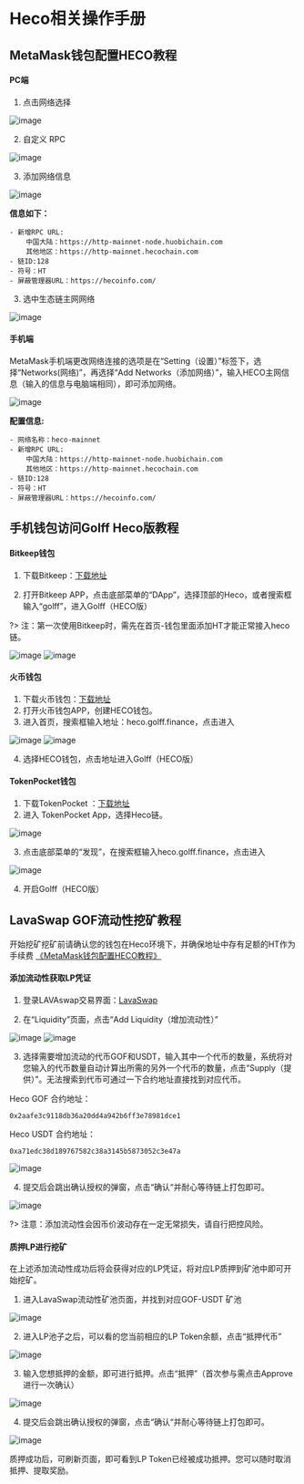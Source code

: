 # Heco相关操作手册

## MetaMask钱包配置HECO教程

#### PC端

1. 点击⽹络选择

![image](images/Heco/1.png)

2. ⾃定义 RPC

![image](images/Heco/2.png)

3. 添加⽹络信息

![image](images/Heco/3.png)
 
**信息如下：**
```
- 新增RPC URL:
	中国大陆：https://http-mainnet-node.huobichain.com
	其他地区：https://http-mainnet.hecochain.com
- 链ID:128
- 符号：HT
- 屏蔽管理器URL：https://hecoinfo.com/
```
 
3. 选中⽣态链主⽹⽹络 

![image](images/Heco/4.png)

#### 手机端

MetaMask手机端更改网络连接的选项是在“Setting（设置）”标签下，选择“Networks(网络)”，再选择“Add Networks（添加网络）”，输入HECO主网信息（输入的信息与电脑端相同），即可添加网络。

![image](images/Heco/5.png)

**配置信息:**
```
- 网络名称：heco-mainnet
- 新增RPC URL:
	中国大陆：https://http-mainnet-node.huobichain.com
	其他地区：https://http-mainnet.hecochain.com
- 链ID:128
- 符号：HT
- 屏蔽管理器URL：https://hecoinfo.com/
```

## 手机钱包访问Golff Heco版教程

#### Bitkeep钱包
1. 下载Bitkeep：[下载地址](https://bitkeep.org/)

2. 打开Bitkeep APP，点击底部菜单的“DApp”，选择顶部的Heco，或者搜索框输入“golff”，进入Golff（HECO版）

?> 注：第一次使用Bitkeep时，需先在首页-钱包里面添加HT才能正常接入heco链。

![image](images/Heco/6.png) ![image](images/Heco/7.png)

#### 火币钱包
1. 下载火币钱包：[下载地址](https://www.huobiwallet.com/)
2. 打开火币钱包APP，创建HECO钱包。
3. 进入首页，搜索框输入地址：heco.golff.finance，点击进入

![image](images/Heco/8.png) ![image](images/Heco/9.png)

4. 选择HECO钱包，点击地址进入Golff（HECO版）


#### TokenPocket钱包
1. 下载TokenPocket ：[下载地址](https://www.tokenpocket.pro/)
2. 进入 TokenPocket App，选择Heco链。

![image](images/Heco/10.png)

3. 点击底部菜单的“发现”，在搜索框输入heco.golff.finance，点击进入

![image](images/Heco/11.png)

4. 开启Golff（HECO版）

## LavaSwap GOF流动性挖矿教程

开始挖矿挖矿前请确认您的钱包在Heco环境下，并确保地址中存有足额的HT作为手续费
[《MetaMask钱包配置HECO教程》](Heco)

#### 添加流动性获取LP凭证
1. 登录LAVAswap交易界面：[LavaSwap](https://exchange.lavaswap.com)

2. 在“Liquidity”页面，点击“Add Liquidity（增加流动性）”

![image](images/Heco/12.png) ![image](images/Heco/13.png)

3. 选择需要增加流动的代币GOF和USDT，输入其中一个代币的数量，系统将对您输入的代币数量自动计算出所需的另外一个代币的数量，点击“Supply（提供）”。无法搜索到代币可通过一下合约地址直接找到对应代币。

Heco GOF 合约地址：
```
0x2aafe3c9118db36a20dd4a942b6ff3e78981dce1
```

Heco USDT 合约地址：
```
0xa71edc38d189767582c38a3145b5873052c3e47a
```

![image](images/Heco/14.png)

4. 提交后会跳出确认授权的弹窗，点击“确认“并耐心等待链上打包即可。

![image](images/Heco/15.png)

?> 注意：添加流动性会因币价波动存在一定无常损失，请自行把控风险。

#### 质押LP进行挖矿

在上述添加流动性成功后将会获得对应的LP凭证，将对应LP质押到矿池中即可开始挖矿。

1. 进入LavaSwap流动性矿池页面，并找到对应GOF-USDT 矿池

![image](images/Heco/16.png)

2. 进入LP池子之后，可以看的您当前相应的LP Token余额，点击“抵押代币”

![image](images/Heco/17.png)

3. 输入您想抵押的金额，即可进行抵押。点击“抵押”（首次参与需点击Approve进行一次确认）

![image](images/Heco/18.png)

4. 提交后会跳出确认授权的弹窗，点击“确认“并耐心等待链上打包即可。

![image](images/Heco/19.png)

质押成功后，可刷新页面，即可看到LP Token已经被成功抵押。您可以随时取消抵押、提取奖励。
